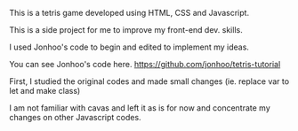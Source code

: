 This is a tetris game developed using HTML, CSS and Javascript.

This is a side project for me to improve my front-end dev. skills.

I used Jonhoo's code to begin and edited to implement my ideas.

You can see Jonhoo's code here.
https://github.com/jonhoo/tetris-tutorial


First, I studied the original codes and made small changes (ie. replace var to let and make class)

I am not familiar with cavas and left it as is for now and concentrate my changes on other Javascript codes.